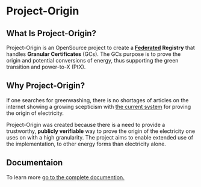 # Project-Origin

## What Is Project-Origin?

Project-Origin is an OpenSource project to create a **[Federated](https://arxiv.org/pdf/1202.4503.pdf) Registry**
that handles **Granular Certificates** (GCs). 
The GCs purpose is to prove the origin and potential conversions of energy, thus supporting the green transition and power-to-X (PtX).

## Why Project-Origin?

If one searches for greenwashing, there is no shortages of articles on the internet showing a growing scepticism with [the current system](https://en.energinet.dk/Energy-data/Guarantees-of-origin-el-gas-hydrogen/) for proving the origin of electricity.

Project-Origin was created because there is a need to provide a trustworthy,
**publicly verifiable** way to prove the origin of the electricity one uses on
with a high granularity. 
The project aims to enable extended use of the implementation, to other energy forms than electricity alone. 


## Documentaion

To learn more [go to the complete documention.](https://project-origin.github.io/registry/)
